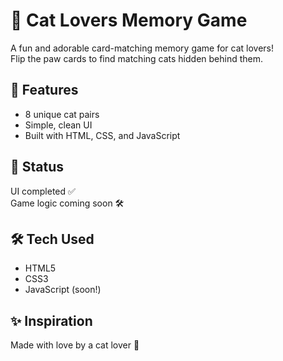 # 🐾 Cat Lovers Memory Game

A fun and adorable card-matching memory game for cat lovers!  
Flip the paw cards to find matching cats hidden behind them.

## 🎯 Features
- 8 unique cat pairs
- Simple, clean UI
- Built with HTML, CSS, and JavaScript

## 🚧 Status
UI completed ✅  
Game logic coming soon 🛠️



## 🛠️ Tech Used
- HTML5
- CSS3
- JavaScript (soon!)

## ✨ Inspiration
Made with love by a cat lover 💛


